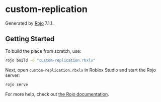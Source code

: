 # custom-replication
Generated by [Rojo](https://github.com/rojo-rbx/rojo) 7.1.1.

## Getting Started
To build the place from scratch, use:

```bash
rojo build -o "custom-replication.rbxlx"
```

Next, open `custom-replication.rbxlx` in Roblox Studio and start the Rojo server:

```bash
rojo serve
```

For more help, check out [the Rojo documentation](https://rojo.space/docs).
